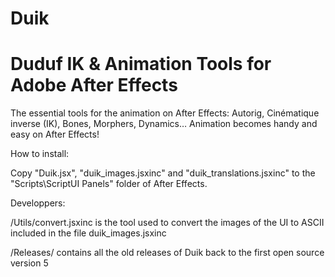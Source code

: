 Duik
====

Duduf IK &amp; Animation Tools for Adobe After Effects
====

The essential tools for the animation on After Effects: Autorig, Cinématique inverse (IK), Bones, Morphers, Dynamics… Animation becomes handy and easy on After Effects!



How to install:

Copy "Duik.jsx", "duik\_images.jsxinc" and "duik\_translations.jsxinc" to the "Scripts\ScriptUI Panels" folder of After Effects.








Developpers:

/Utils/convert.jsxinc is the tool used to convert the images of the UI to ASCII included in the file duik_images.jsxinc

/Releases/ contains all the old releases of Duik back to the first open source version 5
